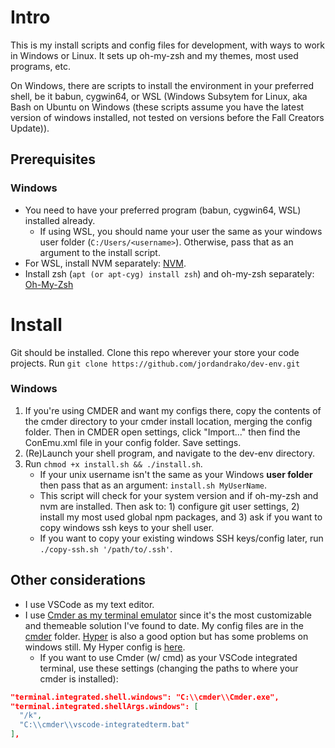 # Intro

This is my install scripts and config files for development, with ways to work in Windows or Linux. It sets up oh-my-zsh and my themes, most used programs, etc.

On Windows, there are scripts to install the environment in your preferred shell, be it babun, cygwin64, or WSL (Windows Subsytem for Linux, aka Bash on Ubuntu on Windows (these scripts assume you have the latest version of windows installed, not tested on versions before the Fall Creators Update)).

## Prerequisites

### Windows

* You need to have your preferred program (babun, cygwin64, WSL) installed already.
  * If using WSL, you should name your user the same as your windows user folder (`C:/Users/<username>`). Otherwise, pass that as an argument to the install script.
* For WSL, install NVM separately: [NVM](https://github.com/creationix/nvm#install-script).
* Install zsh (`apt (or apt-cyg) install zsh`) and oh-my-zsh separately: [Oh-My-Zsh](https://github.com/robbyrussell/oh-my-zsh#basic-installation)

# Install

Git should be installed.
Clone this repo wherever your store your code projects. Run `git clone https://github.com/jordandrako/dev-env.git`

### Windows

1.  If you're using CMDER and want my configs there, copy the contents of the cmder directory to your cmder install location, merging the config folder. Then in CMDER open settings, click "Import..." then find the ConEmu.xml file in your config folder. Save settings.
1.  (Re)Launch your shell program, and navigate to the dev-env directory.
1.  Run `chmod +x install.sh && ./install.sh`.
    * If your unix username isn't the same as your Windows **user folder** then pass that as an argument: `install.sh MyUserName`.
    * This script will check for your system version and if oh-my-zsh and nvm are installed. Then ask to: 1) configure git user settings, 2) install my most used global npm packages, and 3) ask if you want to copy windows ssh keys to your shell user.
    * If you want to copy your existing windows SSH keys/config later, run `./copy-ssh.sh '/path/to/.ssh'`.

## Other considerations

* I use VSCode as my text editor.
* I use [Cmder as my terminal emulator](http://cmder.net/) since it's the most customizable and themeable solution I've found to date. My config files are in the [cmder](cmder) folder. [Hyper](https://hyper.is) is also a good option but has some problems on windows still. My Hyper config is [here](https://gist.github.com/jordandrako/b9507122e6db8adb6362eb5cdf147b7f).
  * If you want to use Cmder (w/ cmd) as your VSCode integrated terminal, use these settings (changing the paths to where your cmder is installed):

```json
"terminal.integrated.shell.windows": "C:\\cmder\\Cmder.exe",
"terminal.integrated.shellArgs.windows": [
  "/k",
  "C:\\cmder\\vscode-integratedterm.bat"
],
```
